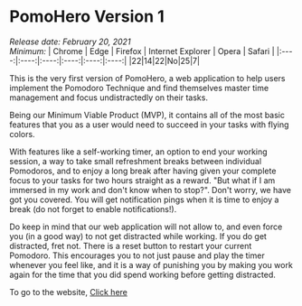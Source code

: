 # PomoHero Version 1

*Release date: February 20, 2021*  
*Minimum:*
| Chrome | Edge | Firefox | Internet Explorer | Opera | Safari |
|:----:|:----:|:----:|:----:|:----:|:----:|
|22|14|22|No|25|7|

This is the very first version of PomoHero, a web application to help users implement the Pomodoro Technique and find themselves master time management and focus undistractedly on their tasks.

Being our Minimum Viable Product (MVP), it contains all of the most basic features that you as a user would need to succeed in your tasks with flying colors.

With features like a self-working timer, an option to end your working session, a way to take small refreshment breaks between individual Pomodoros, and to enjoy a long break after having given your complete focus to your tasks for two hours straight as a reward. 
"But what if I am immersed in my work and don't know when to stop?". Don't worry, we have got you covered. You will get notification pings when it is time to enjoy a break (do not forget to enable notifications!).

Do keep in mind that our web application will not allow to, and even force you (in a good way) to not get distracted while working. If you do get distracted, fret not. There is a reset button to restart your current Pomodoro. 
This encourages you to not just pause and play the timer whenever you feel like, and it is a way of punishing you by making you work again for the time that you did spend working before getting distracted.

To go to the website, [Click here](https://xavierkst.github.io/PomoHeroTest/#)
